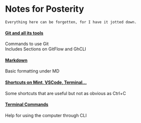 # Notes for Posterity


    Everything here can be forgotten, for I have it jotted down.

#### [Git and all its tools](/chGit.md)
Commands to use Git  
Includes Sections on GitFlow and GhCLI
#### [Markdown](/chMarkdown.md)
Basic formatting under MD
#### [Shortcuts on Mint, VSCode, Terminal...](/chShortcuts.md)  
Some shortcuts that are useful but not as obvious as Ctrl+C
#### [Terminal Commands](/chTerminal.md)
Help for using the computer through CLI